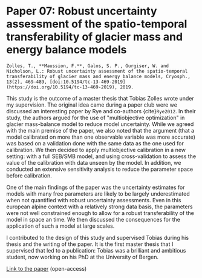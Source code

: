 # Paper 07: Robust uncertainty assessment of the spatio-temporal transferability of glacier mass and energy balance models

```{admonition} Citation
Zolles, T., **Maussion, F.**, Galos, S. P., Gurgiser, W. and Nicholson, L.: Robust uncertainty assessment of the spatio-temporal transferability of glacier mass and energy balance models, Cryosph., 13(2), 469–489, [doi:10.5194/tc-13-469-2019](https://doi.org/10.5194/tc-13-469-2019), 2019.
```

This study is the outcome of a master thesis that Tobias Zolles wrote under my supervision. The original idea came
during a paper club were we discussed an interesting paper by Rye and co-authors {cite}`Rye2012`. In their study, the
authors argued for the use of "multiobjective optimization" in glacier mass-balance model to reduce model uncertainty.
While we agreed with the main premise of the paper, we also noted that the argument (that a model calibrated on more
than one observable variable was more accurate) was based on a validation done with the same data as the one used for
calibration. We then decided to apply multiobjective calibration in a new setting: with a full SEB/SMB model, and using
cross-validation to assess the value of the calibration with data unseen by the model. In addition, we conducted an
extensive sensitivity analysis to reduce the parameter space before calibration.

One of the main findings of the paper was the uncertainty estimates for models with many free parameters
are likely to be largely underestimated when not quantified with robust uncertainty assessments. Even in this 
european alpine context with a relatively strong data basis, the parameters were not well constrained enough
to allow for a robust transferability of the model in space an time. We then discussed the consequences for the 
application of such a model at large scales.

I contributed to the design of this study and supervised Tobias during his thesis and the writing of the paper. 
It is the first master thesis that I supervised that led to a publication: Tobias was a
brilliant and ambitious student, now working on his PhD at the University of Bergen.

[Link to the paper](https://doi.org/10.5194/tc-13-469-2019) (open-access)
